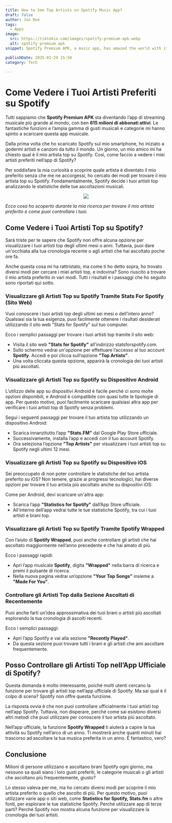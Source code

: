```yaml
---
title: How to See Top Artists on Spotify Music App?
draft: false
author: Jon Doe 
tags:
  - Apps
image:
  src: https://tiktokio.cam/images/spotify-premium-apk.webp
  alt: spotify premium apk
snippet: Spotify Premium APK, a music app, has amazed the world with its phenomenal features. Download the latest version of Spotify premium mod to enhance your music taste. 

publishDate: 2025-01-29 15:50
category: Tech

---
```


# Come Vedere i Tuoi Artisti Preferiti su Spotify

Tutti sappiamo che **Spotify Premium APK** sta diventando l’app di streaming musicale più grande al mondo, con ben **615 milioni di abbonati attivi**. Le fantastiche funzioni e l’ampia gamma di gusti musicali e categorie mi hanno spinto a scaricare questa app musicale.

Dalla prima volta che ho scaricato Spotify sul mio smartphone, ho iniziato a godermi artisti e canzoni da tutto il mondo. Un giorno, un mio amico mi ha chiesto qual è il mio artista top su Spotify. Così, come faccio a vedere i miei artisti preferiti nell’app di Spotify?

Per soddisfare la mia curiosità e scoprire quale artista è diventato il mio preferito senza che me ne accorgessi, ho cercato dei modi per trovare il mio artista top su Spotify. Fondamentalmente, Spotify decide i tuoi artisti top analizzando le statistiche delle tue ascoltazioni musicali.

<p style="text-align: center"><img src="https://tiktokio.cam/images/spotify-premium-apk.webp " /></p>

*Ecco cosa ho scoperto durante la mia ricerca per trovare il mio artista preferito e come puoi controllare i tuoi.*

## Come Vedere i Tuoi Artisti Top su Spotify? ##

Sarà triste per te sapere che Spotify non offre alcuna opzione per visualizzare i tuoi artisti top degli ultimi mesi o anni. Tuttavia, puoi dare un'occhiata alla tua cronologia recente o agli artisti che hai ascoltato poche ore fa.

Anche questa cosa mi ha rattristato, ma come ti ho detto sopra, ho trovato diversi modi per cercare i miei artisti top, e indovina? Sono riuscito a trovare il mio artista preferito in vari modi. Tutti i risultati e i passaggi che ho seguito sono riportati qui sotto.

### Visualizzare gli Artisti Top su Spotify Tramite Stats For Spotify (Sito Web) ###

Vuoi conoscere i tuoi artisti top degli ultimi sei mesi o dell’intero anno? Qualsiasi sia la tua esigenza, puoi facilmente ottenere i risultati desiderati utilizzando il sito web "Stats for Spotify" sul tuo computer.

Ecco i semplici passaggi per trovare i tuoi artisti top tramite il sito web:

- Visita il sito web **"Stats for Spotify"** all'indirizzo statsforspotify.com.
- Sullo schermo vedrai un'opzione per effettuare l’accesso al tuo account **Spotify**. Accedi e poi clicca sull’opzione **"Top Artists"**.
- Una volta cliccata questa opzione, apparirà la cronologia dei tuoi artisti più ascoltati.

### Visualizzare gli Artisti Top su Spotify su Dispositivo Android ###

L’utilizzo delle app su dispositivi Android è facile perché ci sono molte opzioni disponibili, e Android è compatibile con quasi tutte le tipologie di app. Per questo motivo, puoi facilmente scaricare qualsiasi altra app per verificare i tuoi artisti top di Spotify senza problemi.

Segui i seguenti passaggi per trovare il tuo artista top utilizzando un dispositivo Android:

- Scarica innanzitutto l’app **"Stats.FM"** dal Google Play Store ufficiale.
- Successivamente, installa l’app e accedi con il tuo account Spotify.
- Ora seleziona l’opzione **"Top Artists"** per visualizzare i tuoi artisti top su Spotify negli ultimi 12 mesi.

### Visualizzare gli Artisti Top su Spotify su Dispositivo iOS ###

Sei preoccupato di non poter controllare le statistiche del tuo artista preferito su iOS? Non temere, grazie ai progressi tecnologici, hai diverse opzioni per trovare il tuo artista più ascoltato anche su dispositivi iOS:

Come per Android, devi scaricare un'altra app:

- Scarica l’app **"Statistics for Spotify"** dall’App Store ufficiale.
- All’interno dell’app vedrai tutte le tue statistiche Spotify, tra cui i tuoi artisti e brani top.

### Visualizzare gli Artisti Top su Spotify Tramite Spotify Wrapped ###

Con l’aiuto di **Spotify Wrapped**, puoi anche controllare gli artisti che hai ascoltato maggiormente nell’anno precedente e che hai amato di più.

Ecco i passaggi rapidi:

- Apri l’app musicale **Spotify**, digita **"Wrapped"** nella barra di ricerca e premi il pulsante di ricerca.
- Nella nuova pagina vedrai un’opzione **"Your Top Songs"** insieme a **"Made For You"**.

### Controllare gli Artisti Top dalla Sezione Ascoltati di Recentemente ###

Puoi anche farti un’idea approssimativa dei tuoi brani o artisti più ascoltati esplorando la tua cronologia di ascolti recenti.

Ecco i semplici passaggi:

- Apri l’app Spotify e vai alla sezione **"Recently Played"**.
- Da questa sezione puoi trovare tutti i brani e gli artisti che ami ascoltare frequentemente.

## Posso Controllare gli Artisti Top nell’App Ufficiale di Spotify? ## 

Questa domanda è molto interessante, poiché molti utenti cercano la funzione per trovare gli artisti top nell’app ufficiale di Spotify. Ma sai qual è il colpo di scena? Spotify non offre questa funzione.

La risposta ovvia è che non puoi controllare ufficialmente i tuoi artisti top nell’app Spotify. Tuttavia, non disperare, perché come sai esistono diversi altri metodi che puoi utilizzare per conoscere il tuo artista più ascoltato.

Nell’app ufficiale, la funzione **Spotify Wrapped** ti aiuterà a capire la tua attività su Spotify nell’arco di un anno. Ti mostrerà anche quanti minuti hai trascorso ad ascoltare la tua musica preferita in un anno. È fantastico, vero?

## Conclusione ##

Milioni di persone utilizzano e ascoltano brani Spotify ogni giorno, ma nessuno sa quali siano i loro gusti preferiti, le categorie musicali o gli artisti che ascoltano più frequentemente, giusto?

Lo stesso valeva per me, ma ho cercato diversi modi per scoprire il mio artista preferito o quello che ascolto di più. Per questo motivo, puoi utilizzare varie app o siti web, come **Statistics for Spotify, Stats.fm** o altre fonti, per esplorare le tue statistiche Spotify. Perché utilizzare app di terze parti? Perché Spotify non mostra alcuna funzione per visualizzare la cronologia dei tuoi artisti.